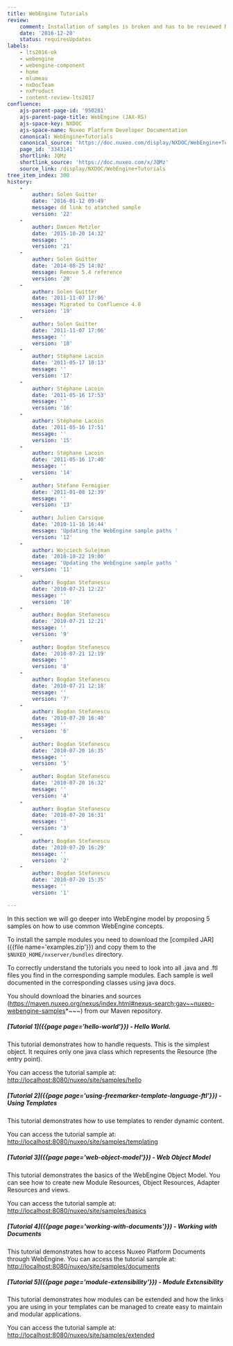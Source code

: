 ```yaml
---
title: WebEngine Tutorials
review:
    comment: Installation of samples is broken and has to be reviewed NXDOC-1022.
    date: '2016-12-20'
    status: requiresUpdates
labels:
    - lts2016-ok
    - webengine
    - webengine-component
    - home
    - mlumeau
    - nxDocTeam
    - nxProduct
    - content-review-lts2017
confluence:
    ajs-parent-page-id: '950281'
    ajs-parent-page-title: WebEngine (JAX-RS)
    ajs-space-key: NXDOC
    ajs-space-name: Nuxeo Platform Developer Documentation
    canonical: WebEngine+Tutorials
    canonical_source: 'https://doc.nuxeo.com/display/NXDOC/WebEngine+Tutorials'
    page_id: '3343141'
    shortlink: JQMz
    shortlink_source: 'https://doc.nuxeo.com/x/JQMz'
    source_link: /display/NXDOC/WebEngine+Tutorials
tree_item_index: 300
history:
    -
        author: Solen Guitter
        date: '2016-01-12 09:49'
        message: dd link to atatched sample
        version: '22'
    -
        author: Damien Metzler
        date: '2015-10-20 14:32'
        message: ''
        version: '21'
    -
        author: Solen Guitter
        date: '2014-08-25 14:02'
        message: Remove 5.4 reference
        version: '20'
    -
        author: Solen Guitter
        date: '2011-11-07 17:06'
        message: Migrated to Confluence 4.0
        version: '19'
    -
        author: Solen Guitter
        date: '2011-11-07 17:06'
        message: ''
        version: '18'
    -
        author: Stéphane Lacoin
        date: '2011-05-17 10:13'
        message: ''
        version: '17'
    -
        author: Stéphane Lacoin
        date: '2011-05-16 17:53'
        message: ''
        version: '16'
    -
        author: Stéphane Lacoin
        date: '2011-05-16 17:51'
        message: ''
        version: '15'
    -
        author: Stéphane Lacoin
        date: '2011-05-16 17:40'
        message: ''
        version: '14'
    -
        author: Stéfane Fermigier
        date: '2011-01-08 12:39'
        message: ''
        version: '13'
    -
        author: Julien Carsique
        date: '2010-11-16 16:44'
        message: 'Updating the WebEngine sample paths '
        version: '12'
    -
        author: Wojciech Sulejman
        date: '2010-10-22 19:00'
        message: 'Updating the WebEngine sample paths '
        version: '11'
    -
        author: Bogdan Stefanescu
        date: '2010-07-21 12:22'
        message: ''
        version: '10'
    -
        author: Bogdan Stefanescu
        date: '2010-07-21 12:21'
        message: ''
        version: '9'
    -
        author: Bogdan Stefanescu
        date: '2010-07-21 12:19'
        message: ''
        version: '8'
    -
        author: Bogdan Stefanescu
        date: '2010-07-21 12:18'
        message: ''
        version: '7'
    -
        author: Bogdan Stefanescu
        date: '2010-07-20 16:40'
        message: ''
        version: '6'
    -
        author: Bogdan Stefanescu
        date: '2010-07-20 16:35'
        message: ''
        version: '5'
    -
        author: Bogdan Stefanescu
        date: '2010-07-20 16:32'
        message: ''
        version: '4'
    -
        author: Bogdan Stefanescu
        date: '2010-07-20 16:31'
        message: ''
        version: '3'
    -
        author: Bogdan Stefanescu
        date: '2010-07-20 16:29'
        message: ''
        version: '2'
    -
        author: Bogdan Stefanescu
        date: '2010-07-20 15:35'
        message: ''
        version: '1'

---
```

In this section we will go deeper into WebEngine model by proposing 5 samples on how to use common WebEngine concepts.

To install the sample modules you need to download the [compiled JAR]({{file name='examples.zip'}}) and copy them to the `$NUXEO_HOME/nxserver/bundles` directory.

To correctly understand the tutorials you need to look into all .java and .ftl files you find in the corresponding sample modules. Each sample is well documented in the corresponding classes using java docs.

You should download the binaries and sources (https://maven.nuxeo.org/nexus/index.html#nexus-search;gav~~nuxeo-webengine-samples*~~~) from our Maven repository.

##### [Tutorial 1]({{page page='hello-world'}}) - Hello World.

This tutorial demonstrates how to handle requests. This is the simplest object. It requires only one java class which represents the Resource (the entry point).

You can access the tutorial sample at:  [http://localhost:8080/nuxeo/site/samples/hello](http://localhost:8080/nuxeo/site/samples/hello)

##### [Tutorial 2]({{page page='using-freemarker-template-language-ftl'}}) - Using Templates

This tutorial demonstrates how to use templates to render dynamic content.

You can access the tutorial sample at: [http://localhost:8080/nuxeo/site/samples/templating](http://localhost:8080/nuxeo/site/samples/templating)

##### [Tutorial 3]({{page page='web-object-model'}}) - Web Object Model

This tutorial demonstrates the basics of the WebEngine Object Model. You can see how to create new Module Resources, Object Resources, Adapter Resources and views.

You can access the tutorial sample at: [http://localhost:8080/nuxeo/site/samples/basics](http://localhost:8080/nuxeo/site/samples/basics)

##### [Tutorial 4]({{page page='working-with-documents'}}) - Working with Documents

This tutorial demonstrates how to access Nuxeo Platform Documents through WebEngine.
You can access the tutorial sample at: [http://localhost:8080/nuxeo/site/samples/documents](http://localhost:8080/nuxeo/site/samples/documents)

##### [Tutorial 5]({{page page='module-extensibility'}}) - Module Extensibility

This tutorial demonstrates how modules can be extended and how the links you are using in your templates can
be managed to create easy to maintain and modular applications.

You can access the tutorial sample at: [http://localhost:8080/nuxeo/site/samples/extended](http://localhost:8080/nuxeo/site/samples/extended)
